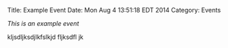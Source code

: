 Title: Example Event
Date: Mon Aug  4 13:51:18 EDT 2014
Category: Events

*This is an example event*

kljsdljksdjlkfslkjd fljksdfl jk
